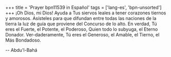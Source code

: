 +++
title = 'Prayer bpn11539 in Español'
tags = ['lang-es', 'bpn-unsorted']
+++
¡Oh Dios, mi Dios! Ayuda a Tus siervos leales a tener corazones tiernos y amorosos. Asísteles para que difundan entre todas las naciones de la tierra la luz de guía que proviene del Concurso de lo alto. En verdad, Tú eres el Fuerte, el Potente, el Poderoso, Quien todo lo subyuga, el Eterno Donador. Ver-daderamente, Tú eres el Generoso, el Amable, el Tierno, el Más Bondadoso.

-- Abdu'l-Bahá
